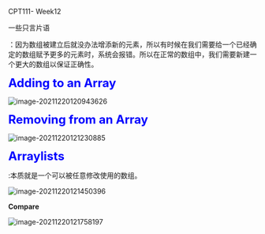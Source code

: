 CPT111- Week12 



一些只言片语

：因为数组被建立后就没办法增添新的元素，所以有时候在我们需要给一个已经确定的数组赋予更多的元素时，系统会报错。所以在正常的数组中，我们需要新建一个更大的数组以保证正确性。

**<font size=5 color="blue">Adding to an Array</font>**

![image-20211220120943626](C:\Users\白木-泽\AppData\Roaming\Typora\typora-user-images\image-20211220120943626.png)

**<font size=5 color="blue">Removing from an Array</font>**

![image-20211220121230885](C:\Users\白木-泽\AppData\Roaming\Typora\typora-user-images\image-20211220121230885.png)





**<font size=5 color="blue"> Arraylists</font>**

:本质就是一个可以被任意修改使用的数组。

![image-20211220121450396](C:\Users\白木-泽\AppData\Roaming\Typora\typora-user-images\image-20211220121450396.png)



**Compare**

![image-20211220121758197](C:\Users\白木-泽\AppData\Roaming\Typora\typora-user-images\image-20211220121758197.png)





































